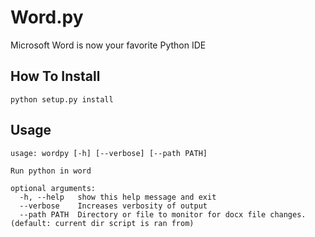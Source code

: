 # Word.py
Microsoft Word is now your favorite Python IDE

## How To Install
```
python setup.py install
```

## Usage
```
usage: wordpy [-h] [--verbose] [--path PATH]

Run python in word

optional arguments:  
  -h, --help   show this help message and exit  
  --verbose    Increases verbosity of output  
  --path PATH  Directory or file to monitor for docx file changes. (default: current dir script is ran from)
```
